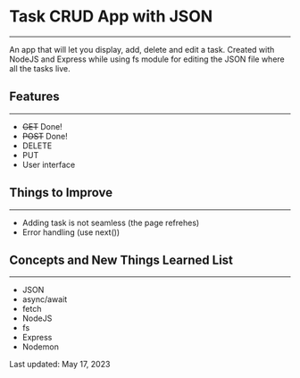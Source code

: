 # Task CRUD App with JSON
---

An app that will let you display, add, delete and edit a task. 
Created with NodeJS and Express while using fs module 
for editing the JSON file where all the tasks live. 

## Features 
---
* ~~GET~~ Done!
* ~~POST~~ Done!
* DELETE
* PUT
* User interface

## Things to Improve
--- 
* Adding task is not seamless (the page refrehes)
* Error handling (use next())

## Concepts and New Things Learned List
---
* JSON
* async/await
* fetch 
* NodeJS
* fs
* Express
* Nodemon

Last updated: May 17, 2023 
